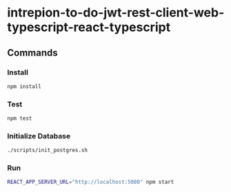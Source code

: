 # intrepion-to-do-jwt-rest-client-web-typescript-react-typescript

## Commands

### Install

```bash
npm install
```

### Test

```bash
npm test
```

### Initialize Database

```bash
./scripts/init_postgres.sh
```

### Run

```bash
REACT_APP_SERVER_URL="http://localhost:5080" npm start
```
